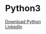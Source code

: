 <h1>Python3</h1>
<a href="https://www.python.org/ftp/python/3.10.1/python-3.10.1-amd64.exe">Download Python</a><br>
<a href="https://www.linkedin.com/in/naveen-m-it/" target="_blank">LinkedIn</a>